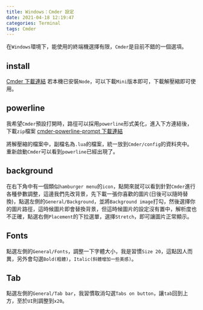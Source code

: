 ```yaml
---
title: Windows：Cmder 設定
date: 2021-04-18 12:19:47
categories: Terminal
tags: Cmder
---
```

在`Windows`環境下，能使用的終端機選擇有限，`Cmder`是目前不錯的一個選項。
<!--more-->
## install
[Cmder 下載連結](https://cmder.net/)
若本機已安裝`Node`，可以下載`Mini`版本即可，下載解壓縮即可使用。

## powerline
我希望`Cmder`預設打開時，路徑可以採用`powerline`形式美化，進入下方連結後，下載`zip`檔案
[cmder-powerline-prompt 下載連結](https://github.com/AmrEldib/cmder-powerline-prompt)

將解壓縮的檔案中，副檔名為`.lua`的檔案，統一放到`Cmder/config`的資料夾中。重新啟動`Cmder`可以看到`powerline`已經出現了。

## background
在右下角中有一個類似`hamburger menu`的`icon`，點開來就可以看到針對`Cmder`進行各種參數調整，這邊我們先改背景，先下載一張你喜歡的圖片(日後可以隨時替換)，點選左側的`General/Background`，並將`Background image`打勾，然後選擇你的圖片路徑，這時候圖片即會替換背景，但這時候圖片的設定沒有置中，解析度也不正確，點選右側`Placement`的下拉選單，選擇`Stretch`，即可讓圖片正常顯示。

## Fonts
點選左側的`General/Fonts`，調整一下字體大小，我是習慣`Size 20`，這點因人而異，另外會勾選`Bold(粗體)`，`Italic(斜體增加一些美感)`。

## Tab
點選左側的`General/Tab bar`，我習慣取消勾選`Tabs on button`，讓`tab`回到上方，至於`UI`則調整到`x20`。